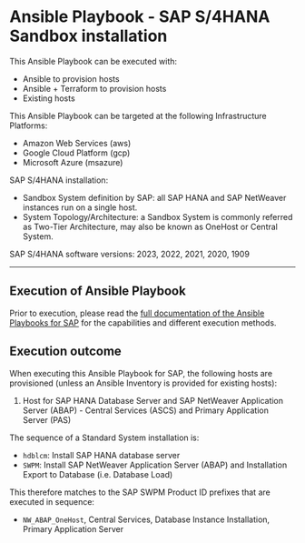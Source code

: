 # Ansible Playbook - SAP S/4HANA Sandbox installation

This Ansible Playbook can be executed with:
- Ansible to provision hosts
- Ansible + Terraform to provision hosts
- Existing hosts

This Ansible Playbook can be targeted at the following Infrastructure Platforms:
- Amazon Web Services (aws)
- Google Cloud Platform (gcp)
- Microsoft Azure (msazure)

SAP S/4HANA installation:
- Sandbox System definition by SAP: all SAP HANA and SAP NetWeaver instances run on a single host.
- System Topology/Architecture: a Sandbox System is commonly referred as Two-Tier Architecture, may also be known as OneHost or Central System.

SAP S/4HANA software versions:
2023, 2022, 2021, 2020, 1909

---

## Execution of Ansible Playbook

Prior to execution, please read the [full documentation of the Ansible Playbooks for SAP](../docs/README.md) for the capabilities and different execution methods.

## Execution outcome

When executing this Ansible Playbook for SAP, the following hosts are provisioned (unless an Ansible Inventory is provided for existing hosts):
1. Host for SAP HANA Database Server and SAP NetWeaver Application Server (ABAP) - Central Services (ASCS) and Primary Application Server (PAS)

The sequence of a Standard System installation is:
- `hdblcm`: Install SAP HANA database server
- `SWPM`: Install SAP NetWeaver Application Server (ABAP) and Installation Export to Database (i.e. Database Load)

This therefore matches to the SAP SWPM Product ID prefixes that are executed in sequence:
- `NW_ABAP_OneHost`, Central Services, Database Instance Installation, Primary Application Server
